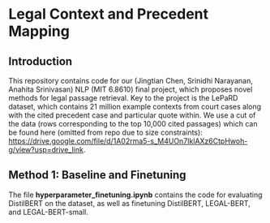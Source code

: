 # Legal Context and Precedent Mapping 

## Introduction

This repository contains code for our (Jingtian Chen, Srinidhi Narayanan, Anahita Srinivasan) NLP (MIT 6.8610) final project, which proposes novel methods for legal passage retrieval. Key to the project is the LePaRD dataset, which contains 21 million example contexts from court cases along with the cited precedent case and particular quote within. We use a cut of the data (rows corresponding to the top 10,000 cited passages) which can be found here (omitted from repo due to size constraints): https://drive.google.com/file/d/1A02rma5-s_M4UOn7IklAXz6CtpHwoh-g/view?usp=drive_link.


## Method 1: Baseline and Finetuning

The file **hyperparameter_finetuning.ipynb** contains the code for evaluating DistilBERT on the dataset, as well as finetuning DistilBERT, LEGAL-BERT, and LEGAL-BERT-small.  
